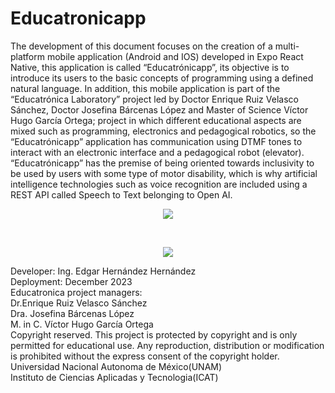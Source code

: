 # Educatronicapp
The development of this document focuses on the creation of a multi-platform mobile application (Android and IOS) developed in Expo React Native, this application is called “Educatrónicapp”, its objective is to introduce its users to the basic concepts of programming using a defined natural language. In addition, this mobile application is part of the “Educatrónica Laboratory” project led by Doctor Enrique Ruiz Velasco Sánchez, Doctor Josefina Bárcenas López and Master of Science Víctor Hugo García Ortega; project in which different educational aspects are mixed such as programming, electronics and pedagogical robotics, so the “Educatrónicapp” application has communication using DTMF tones to interact with an electronic interface and a pedagogical robot (elevator).
“Educatrónicapp” has the premise of being oriented towards inclusivity to be used by users with some type of motor disability, which is why artificial intelligence technologies such as voice recognition are included using a REST API called Speech to Text belonging to Open AI.
<br>
<p align="center">
<img src="https://github.com/EdgarHdz17/Educatronicapp/assets/47467891/e2fccb1e-1696-499c-bec3-c32e3958f51d">
</p>
<br>
<p align="center">
<img src="https://github.com/EdgarHdzHdz17/Educatronicapp/assets/47467891/e483e7e1-446e-469e-97bc-0d6150a2fb81">
</p>
Developer: Ing. Edgar Hernández Hernández<br>
Deployment: December 2023<br>
Educatronica project managers:<br>
Dr.Enrique Ruiz Velasco Sánchez<br>
Dra. Josefina Bárcenas López<br>
M. in C. Víctor Hugo García Ortega<br>
Copyright reserved. This project is protected by copyright and is only permitted for educational use. Any reproduction, distribution or modification is prohibited without the express consent of the copyright holder.
Universidad Nacional Autonoma de México(UNAM)<br>
Instituto de Ciencias Aplicadas y Tecnologia(ICAT)
